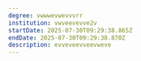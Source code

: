 ```yaml
---
degree: vwwwevwevvvrr
institution: vwveevevve2v
startDate: 2025-07-30T09:29:38.865Z
endDate: 2025-07-30T09:29:38.870Z
description: e﻿vveveevveevweve
---
```

